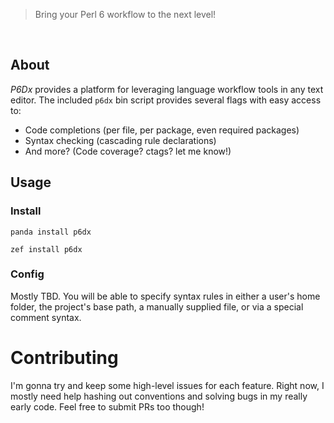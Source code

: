 > Bring your Perl 6 workflow to the next level!

<div align="center">
  <a href="http://github.com/madcapjake/p6dx">
    <img src="">
  </a>
</div>
<br>

## About

_P6Dx_ provides a platform for leveraging language workflow tools in any text editor.  The included `p6dx` bin script provides several flags with easy access to:

  * Code completions (per file, per package, even required packages)
  * Syntax checking (cascading rule declarations)
  * And more? (Code coverage? ctags? let me know!)

## Usage
### Install

```
panda install p6dx
```
```
zef install p6dx
```
### Config

Mostly TBD.  You will be able to specify syntax rules in either a user's home folder, the project's base path, a manually supplied file, or via a special comment syntax.

# Contributing

I'm gonna try and keep some high-level issues for each feature.  Right now, I mostly need help hashing out conventions and solving bugs in my really early code.  Feel free to submit PRs too though!
